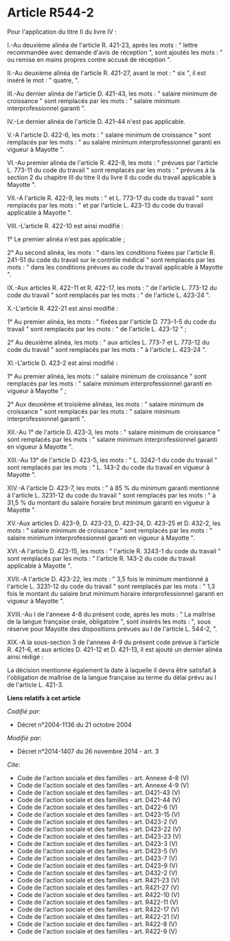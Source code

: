 # Article R544-2

Pour l'application du titre II du livre IV : 

I.-Au deuxième alinéa de l'article R. 421-23, après les mots : " lettre recommandée avec demande d'avis de réception ", sont
ajoutés les mots : " ou remise en mains propres contre accusé de réception ". 

II.-Au deuxième alinéa de l'article R. 421-27, avant le mot : " six ", il est inséré le mot : " quatre, ". 

III.-Au dernier alinéa de l'article D. 421-43, les mots : " salaire minimum de croissance " sont remplacés par les mots : "
salaire minimum interprofessionnel garanti ". 

IV.-Le dernier alinéa de l'article D. 421-44 n'est pas applicable. 

V.-A l'article D. 422-6, les mots : " salaire minimum de croissance " sont remplacés par les mots : " au salaire minimum
interprofessionnel garanti en vigueur à Mayotte ". 

VI.-Au premier alinéa de l'article R. 422-8, les mots : " prévues par l'article L. 773-11 du code du travail " sont remplacés
par les mots : " prévues à la section 2 du chapitre III du titre II du livre II du code du travail applicable à Mayotte ". 

VII.-A l'article R. 422-9, les mots : " et L. 773-17 du code du travail " sont remplacés par les mots : " et par l'article L.
423-13 du code du travail applicable à Mayotte ". 

VIII.-L'article R. 422-10 est ainsi modifié : 

1° Le premier alinéa n'est pas applicable ; 

2° Au second alinéa, les mots : " dans les conditions fixées par l'article R. 241-51 du code du travail sur le contrôle
médical " sont remplacés par les mots : " dans les conditions prévues au code du travail applicable à Mayotte ". 

IX.-Aux articles R. 422-11 et R. 422-17, les mots : " de l'article L. 773-12 du code du travail " sont remplacés par les
mots : " de l'article L. 423-24 ". 

X.-L'article R. 422-21 est ainsi modifié : 

1° Au premier alinéa, les mots : " fixées par l'article D. 773-1-5 du code du travail " sont remplacés par les mots : " de
l'article L. 423-12 " ; 

2° Au deuxième alinéa, les mots : " aux articles L. 773-7 et L. 773-12 du code du travail " sont remplacés par les mots : " à
l'article L. 423-24 ". 

XI.-L'article D. 423-2 est ainsi modifié : 

1° Au premier alinéa, les mots : " salaire minimum de croissance " sont remplacés par les mots : " salaire minimum
interprofessionnel garanti en vigueur à Mayotte " ; 

2° Aux deuxième et troisième alinéas, les mots : " salaire minimum de croissance " sont remplacés par les mots : " salaire
minimum interprofessionnel garanti ". 

XII.-Au 1° de l'article D. 423-3, les mots : " salaire minimum de croissance " sont remplacés par les mots : " salaire
minimum interprofessionnel garanti en vigueur à Mayotte ". 

XIII.-Au 13° de l'article D. 423-5, les mots : " L. 3242-1 du code du travail " sont remplacés par les mots : " L. 143-2 du
code du travail en vigueur à Mayotte ". 

XIV.-A l'article D. 423-7, les mots : " à 85 % du minimum garanti mentionné à l'article L. 3231-12 du code du travail " sont
remplacés par les mots : " à 31,5 % du montant du salaire horaire brut minimum garanti en vigueur à Mayotte ". 

XV.-Aux articles D. 423-9, D. 423-23, D. 423-24, D. 423-25 et D. 432-2, les mots : " salaire minimum de croissance " sont
remplacés par les mots : " salaire minimum interprofessionnel garanti en vigueur à Mayotte ". 

XVI.-A l'article D. 423-15, les mots : " l'article R. 3243-1 du code du travail " sont remplacés par les mots : " l'article
R. 143-2 du code du travail applicable à Mayotte ". 

XVII.-A l'article D. 423-22, les mots : " 3,5 fois le minimum mentionné à l'article L. 3231-12 du code du travail " sont
remplacés par les mots : " 1,3 fois le montant du salaire brut minimum horaire interprofessionnel garanti en vigueur à
Mayotte ". 

XVIII.-Au I de l'annexe 4-8 du présent code, après les mots : " La maîtrise de la langue française orale, obligatoire ", sont
insérés les mots : ", sous réserve pour Mayotte des dispositions prévues au I de l'article L. 544-2, ". 

XIX.-A la sous-section 3 de l'annexe 4-9 du présent code prévue à l'article R. 421-6, et aux articles D. 421-12 et D. 421-13,
il est ajouté un dernier alinéa ainsi rédigé : 

La décision mentionne également la date à laquelle il devra être satisfait à l'obligation de maîtrise de la langue française
au terme du délai prévu au I de l'article L. 421-3.

**Liens relatifs à cet article**

_Codifié par_:

  - Décret n°2004-1136 du 21 octobre 2004

_Modifié par_:

  - Décret n°2014-1407 du 26 novembre 2014 - art. 3

_Cite_:

  - Code de l'action sociale et des familles - art. Annexe 4-8 (V)
  - Code de l'action sociale et des familles - art. Annexe 4-9 (V)
  - Code de l'action sociale et des familles - art. D421-43 (V)
  - Code de l'action sociale et des familles - art. D421-44 (V)
  - Code de l'action sociale et des familles - art. D422-6 (V)
  - Code de l'action sociale et des familles - art. D423-15 (V)
  - Code de l'action sociale et des familles - art. D423-2 (V)
  - Code de l'action sociale et des familles - art. D423-22 (V)
  - Code de l'action sociale et des familles - art. D423-23 (V)
  - Code de l'action sociale et des familles - art. D423-3 (V)
  - Code de l'action sociale et des familles - art. D423-5 (V)
  - Code de l'action sociale et des familles - art. D423-7 (V)
  - Code de l'action sociale et des familles - art. D423-9 (V)
  - Code de l'action sociale et des familles - art. D432-2 (V)
  - Code de l'action sociale et des familles - art. R421-23 (V)
  - Code de l'action sociale et des familles - art. R421-27 (V)
  - Code de l'action sociale et des familles - art. R422-10 (V)
  - Code de l'action sociale et des familles - art. R422-11 (V)
  - Code de l'action sociale et des familles - art. R422-17 (V)
  - Code de l'action sociale et des familles - art. R422-21 (V)
  - Code de l'action sociale et des familles - art. R422-8 (V)
  - Code de l'action sociale et des familles - art. R422-9 (V)
